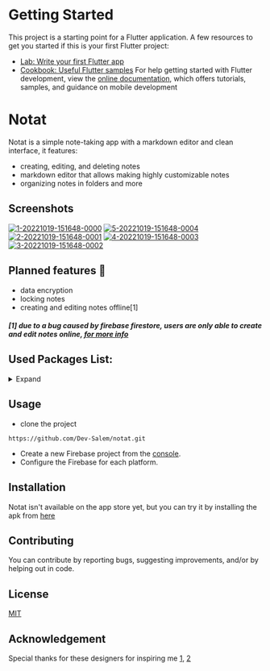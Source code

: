 
# Getting Started
This project is a starting point for a Flutter application.
A few resources to get you started if this is your first Flutter project:
- [Lab: Write your first Flutter app](https://docs.flutter.dev/get-started/codelab)
- [Cookbook: Useful Flutter samples](https://docs.flutter.dev/cookbook)
For help getting started with Flutter development, view the
[online documentation](https://docs.flutter.dev/), which offers tutorials,
samples, and guidance on mobile development
# Notat
 Notat is a simple note-taking app with a markdown editor and clean interface, it features: 
* creating, editing, and deleting notes
* markdown editor that allows making highly customizable notes
* organizing notes in folders and more
## Screenshots
<a href="https://ibb.co/3v31xpN"><img src="https://i.ibb.co/xYkhn1j/1-20221019-151648-0000.png" alt="1-20221019-151648-0000" border="0"></a>
<a href="https://ibb.co/TKgqFSC"><img src="https://i.ibb.co/q0rFPfZ/5-20221019-151648-0004.png" alt="5-20221019-151648-0004" border="0"></a>
<a href="https://ibb.co/gVPS1Lx"><img src="https://i.ibb.co/fvnkRzs/2-20221019-151648-0001.png" alt="2-20221019-151648-0001" border="0"></a>
<a href="https://ibb.co/Tkx1jsn"><img src="https://i.ibb.co/nbNBdFV/4-20221019-151648-0003.png" alt="4-20221019-151648-0003" border="0"></a>
<a href="https://ibb.co/ZT8cxWs"><img src="https://i.ibb.co/GP2CRcw/3-20221019-151648-0002.png" alt="3-20221019-151648-0002" border="0"></a>
## Planned features 🌱
* data encryption
* locking notes
* creating and editing notes offline[1]
##### [1] due to a bug caused by firebase firestore, users are only able to create and edit notes online, [for more info](https://community.flutterflow.io/c/discuss-and-get-help/navigate-action-not-working-if-device-offline)

## Used Packages List:
<details>
<summary>Expand</summary>


firebase_messaging: ^12.0.1 

uuid: ^3.0.6 

flutter_staggered_grid_view: ^0.6.2 

auto_size_text: ^3.0.0 

tab_indicator_styler: ^2.0.0 

flutter_quill: ^5.4.1 

loading_animation_widget: ^1.2.0+2 

google_fonts: ^3.0.1 

animated_text_kit: ^4.2.2

lottie: ^1.4.1

custom_timer: ^0.1.2

jiffy: ^5.0.0

focused_menu: ^1.0.5 

flutter_riverpod: ^1.0.4 

connectivity_plus: ^2.3.9 

flutter_launcher_icons: ^0.9.2 

flutter_native_splash: ^2.0.1+1 

firebase_storage: ^10.3.4 

cloud_firestore: ^3.4.2

firebase_auth: ^3.6.1 

firebase_core: ^1.20.0 

</details>

## Usage
* clone the project
```
https://github.com/Dev-Salem/notat.git
```
* Create a new Firebase project from the [console](https://console.firebase.google.com/).
* Configure the Firebase for each platform.
## Installation
Notat isn't available on the app store yet, but you can try it by installing the apk from [here](https://www.mediafire.com/file/wuhhrx7jiali3pc/notat+v2.apk/file)
## Contributing
You can contribute by reporting bugs, suggesting improvements, and/or by helping out in code.
## License
[MIT](https://choosealicense.com/licenses/mit/)
## Acknowledgement
Special thanks for these designers for inspiring me [1](https://dribbble.com/shots/11875872-A-simple-and-lightweight-note-app), [2](https://dribbble.com/shots/14995291--Notes-App-Dark-Mode)
